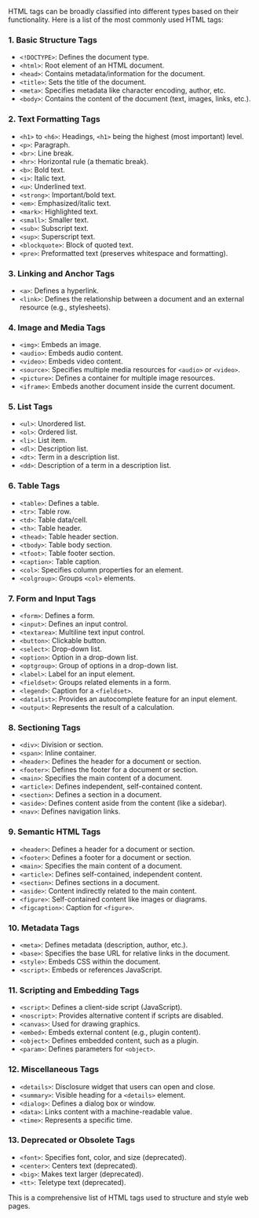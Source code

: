 HTML tags can be broadly classified into different types based on their functionality. Here is a list of the most commonly used HTML tags:

### 1. **Basic Structure Tags**
- `<!DOCTYPE>`: Defines the document type.
- `<html>`: Root element of an HTML document.
- `<head>`: Contains metadata/information for the document.
- `<title>`: Sets the title of the document.
- `<meta>`: Specifies metadata like character encoding, author, etc.
- `<body>`: Contains the content of the document (text, images, links, etc.).

### 2. **Text Formatting Tags**
- `<h1>` to `<h6>`: Headings, `<h1>` being the highest (most important) level.
- `<p>`: Paragraph.
- `<br>`: Line break.
- `<hr>`: Horizontal rule (a thematic break).
- `<b>`: Bold text.
- `<i>`: Italic text.
- `<u>`: Underlined text.
- `<strong>`: Important/bold text.
- `<em>`: Emphasized/italic text.
- `<mark>`: Highlighted text.
- `<small>`: Smaller text.
- `<sub>`: Subscript text.
- `<sup>`: Superscript text.
- `<blockquote>`: Block of quoted text.
- `<pre>`: Preformatted text (preserves whitespace and formatting).

### 3. **Linking and Anchor Tags**
- `<a>`: Defines a hyperlink.
- `<link>`: Defines the relationship between a document and an external resource (e.g., stylesheets).

### 4. **Image and Media Tags**
- `<img>`: Embeds an image.
- `<audio>`: Embeds audio content.
- `<video>`: Embeds video content.
- `<source>`: Specifies multiple media resources for `<audio>` or `<video>`.
- `<picture>`: Defines a container for multiple image resources.
- `<iframe>`: Embeds another document inside the current document.

### 5. **List Tags**
- `<ul>`: Unordered list.
- `<ol>`: Ordered list.
- `<li>`: List item.
- `<dl>`: Description list.
- `<dt>`: Term in a description list.
- `<dd>`: Description of a term in a description list.

### 6. **Table Tags**
- `<table>`: Defines a table.
- `<tr>`: Table row.
- `<td>`: Table data/cell.
- `<th>`: Table header.
- `<thead>`: Table header section.
- `<tbody>`: Table body section.
- `<tfoot>`: Table footer section.
- `<caption>`: Table caption.
- `<col>`: Specifies column properties for an element.
- `<colgroup>`: Groups `<col>` elements.

### 7. **Form and Input Tags**
- `<form>`: Defines a form.
- `<input>`: Defines an input control.
- `<textarea>`: Multiline text input control.
- `<button>`: Clickable button.
- `<select>`: Drop-down list.
- `<option>`: Option in a drop-down list.
- `<optgroup>`: Group of options in a drop-down list.
- `<label>`: Label for an input element.
- `<fieldset>`: Groups related elements in a form.
- `<legend>`: Caption for a `<fieldset>`.
- `<datalist>`: Provides an autocomplete feature for an input element.
- `<output>`: Represents the result of a calculation.

### 8. **Sectioning Tags**
- `<div>`: Division or section.
- `<span>`: Inline container.
- `<header>`: Defines the header for a document or section.
- `<footer>`: Defines the footer for a document or section.
- `<main>`: Specifies the main content of a document.
- `<article>`: Defines independent, self-contained content.
- `<section>`: Defines a section in a document.
- `<aside>`: Defines content aside from the content (like a sidebar).
- `<nav>`: Defines navigation links.

### 9. **Semantic HTML Tags**
- `<header>`: Defines a header for a document or section.
- `<footer>`: Defines a footer for a document or section.
- `<main>`: Specifies the main content of a document.
- `<article>`: Defines self-contained, independent content.
- `<section>`: Defines sections in a document.
- `<aside>`: Content indirectly related to the main content.
- `<figure>`: Self-contained content like images or diagrams.
- `<figcaption>`: Caption for `<figure>`.

### 10. **Metadata Tags**
- `<meta>`: Defines metadata (description, author, etc.).
- `<base>`: Specifies the base URL for relative links in the document.
- `<style>`: Embeds CSS within the document.
- `<script>`: Embeds or references JavaScript.

### 11. **Scripting and Embedding Tags**
- `<script>`: Defines a client-side script (JavaScript).
- `<noscript>`: Provides alternative content if scripts are disabled.
- `<canvas>`: Used for drawing graphics.
- `<embed>`: Embeds external content (e.g., plugin content).
- `<object>`: Defines embedded content, such as a plugin.
- `<param>`: Defines parameters for `<object>`.

### 12. **Miscellaneous Tags**
- `<details>`: Disclosure widget that users can open and close.
- `<summary>`: Visible heading for a `<details>` element.
- `<dialog>`: Defines a dialog box or window.
- `<data>`: Links content with a machine-readable value.
- `<time>`: Represents a specific time.

### 13. **Deprecated or Obsolete Tags**
- `<font>`: Specifies font, color, and size (deprecated).
- `<center>`: Centers text (deprecated).
- `<big>`: Makes text larger (deprecated).
- `<tt>`: Teletype text (deprecated).

This is a comprehensive list of HTML tags used to structure and style web pages.
